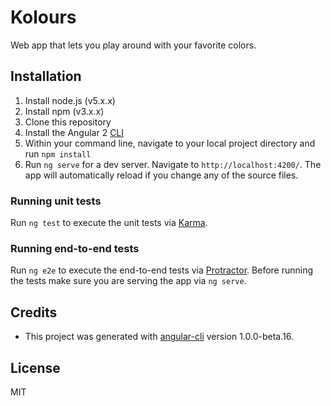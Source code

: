 # Kolours

Web app that lets you play around with your favorite colors.

## Installation

1. Install node.js (v5.x.x)
2. Install npm (v3.x.x)
3. Clone this repository
4. Install the Angular 2 [CLI](https://cli.angular.io/)
5. Within your command line, navigate to your local project directory and run `npm install`
6. Run `ng serve` for a dev server. Navigate to `http://localhost:4200/`. The app will automatically reload if you change any of the source files.

### Running unit tests

Run `ng test` to execute the unit tests via [Karma](https://karma-runner.github.io).

### Running end-to-end tests
Run `ng e2e` to execute the end-to-end tests via [Protractor](http://www.protractortest.org/). 
Before running the tests make sure you are serving the app via `ng serve`.

## Credits

* This project was generated with [angular-cli](https://github.com/angular/angular-cli) version 1.0.0-beta.16.

## License

MIT

